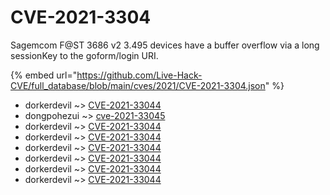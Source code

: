 # CVE-2021-3304

Sagemcom F@ST 3686 v2 3.495 devices have a buffer overflow via a long sessionKey to the goform/login URI.

{% embed url="https://github.com/Live-Hack-CVE/full_database/blob/main/cves/2021/CVE-2021-3304.json" %}


* dorkerdevil ~> [CVE-2021-33044](https://www.alice-snow.ru/2021/database/cve-2021-3304/cve-2021-33044-dorkerdevil)
* dongpohezui ~> [cve-2021-33045](https://www.alice-snow.ru/2021/database/cve-2021-3304/cve-2021-33045-dongpohezui)
* dorkerdevil ~> [CVE-2021-33044](https://www.alice-snow.ru/2021/database/cve-2021-3304/cve-2021-33044-dorkerdevil)
* dorkerdevil ~> [CVE-2021-33044](https://www.alice-snow.ru/2021/database/cve-2021-3304/cve-2021-33044-dorkerdevil)
* dorkerdevil ~> [CVE-2021-33044](https://www.alice-snow.ru/2021/database/cve-2021-3304/cve-2021-33044-dorkerdevil)
* dorkerdevil ~> [CVE-2021-33044](https://www.alice-snow.ru/2021/database/cve-2021-3304/cve-2021-33044-dorkerdevil)
* dorkerdevil ~> [CVE-2021-33044](https://www.alice-snow.ru/2021/database/cve-2021-3304/cve-2021-33044-dorkerdevil)
* dorkerdevil ~> [CVE-2021-33044](https://www.alice-snow.ru/2021/database/cve-2021-3304/cve-2021-33044-dorkerdevil)
